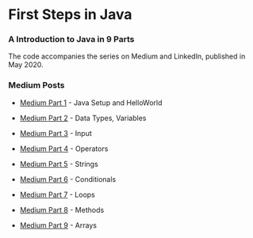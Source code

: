 # First Steps in Java 
### A Introduction to Java in 9 Parts 
The code accompanies the series on Medium and LinkedIn, published in May 2020. 
 
### Medium Posts 
* [Medium Part 1] - Java Setup and HelloWorld
* [Medium Part 2] - Data Types, Variables
* [Medium Part 3] - Input
* [Medium Part 4] - Operators
* [Medium Part 5] - Strings
* [Medium Part 6] - Conditionals
* [Medium Part 7] - Loops
* [Medium Part 8] - Methods
* [Medium Part 9] - Arrays
  
   [Medium Part 1]: <https://medium.com/@mikedietz724/first-steps-in-java-part-1-69523ffef6c1?sk=6bc99fc2bd1079bf7ea848d8fb8c5ef5>
   [Medium Part 2]: <https://medium.com/@mikedietz724/first-steps-in-java-part-2-a6a2eecb4672?sk=20f2f30faf3cbd5d04b23841d3ecf3ee>
   [Medium Part 3]: <https://medium.com/@mikedietz724/first-steps-in-java-part-3-f9db54b4ab29?sk=dab439a14ca1dc074d04168db2d96d60>
   [Medium Part 4]: <https://medium.com/@mikedietz724/first-steps-in-java-part-4-9dbc8e1c5cb5?sk=006fdcd00f528a7404cc5f50e98ebd72>
   [Medium Part 5]: <https://medium.com/@mikedietz724/first-steps-in-java-part-5-23341f095479?sk=286962899ee08d4eeb5cfb8acd72a19e>
   [Medium Part 6]: <https://medium.com/@mikedietz724/first-steps-in-java-part-6-8883d1eacabc?sk=4c8566f6157b917dab78e24ef68498f9>
   [Medium Part 7]: <https://medium.com/@mikedietz724/first-steps-in-java-part-7-10677e917df3?sk=5d824263a3861b43af0832ea46b4894a>
   [Medium Part 8]: <https://medium.com/@mikedietz724/first-steps-in-java-part-8-aa865bc2d831?sk=c7126d9761035e39eed80084ac66f8a3>
   [Medium Part 9]: <https://medium.com/@mikedietz724/first-steps-in-java-part-9-d00491a566ce?sk=aa0f7b1a8d5777a92116e76b8759c20b>


  
